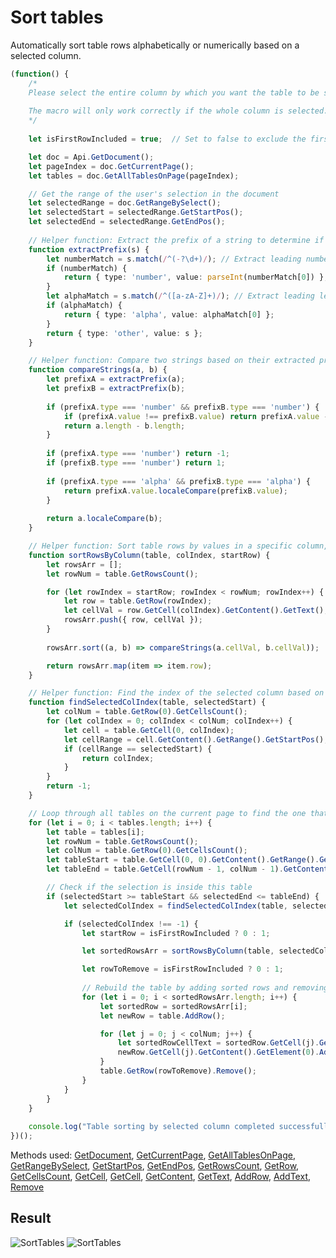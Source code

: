 # Sort tables

Automatically sort table rows alphabetically or numerically based on a selected column.

```ts
(function() {
    /*
    Please select the entire column by which you want the table to be sorted (alphabetically or numerically).
    
    The macro will only work correctly if the whole column is selected.
    */
    
    let isFirstRowIncluded = true;  // Set to false to exclude the first row (headers) from sorting

    let doc = Api.GetDocument();
    let pageIndex = doc.GetCurrentPage();
    let tables = doc.GetAllTablesOnPage(pageIndex);

    // Get the range of the user's selection in the document
    let selectedRange = doc.GetRangeBySelect();
    let selectedStart = selectedRange.GetStartPos();
    let selectedEnd = selectedRange.GetEndPos();
 
    // Helper function: Extract the prefix of a string to determine if it's numeric, alphabetic, or other
    function extractPrefix(s) {
        let numberMatch = s.match(/^(-?\d+)/); // Extract leading number from string
        if (numberMatch) {
            return { type: 'number', value: parseInt(numberMatch[0]) };
        }
        let alphaMatch = s.match(/^([a-zA-Z]+)/); // Extract leading letters from string
        if (alphaMatch) {
            return { type: 'alpha', value: alphaMatch[0] };
        }
        return { type: 'other', value: s };
    }

    // Helper function: Compare two strings based on their extracted prefixes
    function compareStrings(a, b) {
        let prefixA = extractPrefix(a);
        let prefixB = extractPrefix(b);
    
        if (prefixA.type === 'number' && prefixB.type === 'number') {
            if (prefixA.value !== prefixB.value) return prefixA.value - prefixB.value;
            return a.length - b.length;
        }
    
        if (prefixA.type === 'number') return -1;
        if (prefixB.type === 'number') return 1;
    
        if (prefixA.type === 'alpha' && prefixB.type === 'alpha') {
            return prefixA.value.localeCompare(prefixB.value);
        }
    
        return a.localeCompare(b);
    }

    // Helper function: Sort table rows by values in a specific column, starting from a given row index
    function sortRowsByColumn(table, colIndex, startRow) {
        let rowsArr = [];
        let rowNum = table.GetRowsCount();

        for (let rowIndex = startRow; rowIndex < rowNum; rowIndex++) {
            let row = table.GetRow(rowIndex);
            let cellVal = row.GetCell(colIndex).GetContent().GetText();
            rowsArr.push({ row, cellVal });
        }
        
        rowsArr.sort((a, b) => compareStrings(a.cellVal, b.cellVal));

        return rowsArr.map(item => item.row);
    }

    // Helper function: Find the index of the selected column based on the selection's start position
    function findSelectedColIndex(table, selectedStart) {
        let colNum = table.GetRow(0).GetCellsCount();
        for (let colIndex = 0; colIndex < colNum; colIndex++) {
            let cell = table.GetCell(0, colIndex);
            let cellRange = cell.GetContent().GetRange().GetStartPos();
            if (cellRange == selectedStart) {
                return colIndex;
            }
        }
        return -1;
    }

    // Loop through all tables on the current page to find the one that contains the selected column, then sort its rows
    for (let i = 0; i < tables.length; i++) {
        let table = tables[i];
        let rowNum = table.GetRowsCount();
        let colNum = table.GetRow(0).GetCellsCount();
        let tableStart = table.GetCell(0, 0).GetContent().GetRange().GetStartPos();
        let tableEnd = table.GetCell(rowNum - 1, colNum - 1).GetContent().GetRange().GetEndPos();

        // Check if the selection is inside this table
        if (selectedStart >= tableStart && selectedEnd <= tableEnd) {
            let selectedColIndex = findSelectedColIndex(table, selectedStart);

            if (selectedColIndex !== -1) {
                let startRow = isFirstRowIncluded ? 0 : 1;

                let sortedRowsArr = sortRowsByColumn(table, selectedColIndex, startRow);

                let rowToRemove = isFirstRowIncluded ? 0 : 1;
                
                // Rebuild the table by adding sorted rows and removing the old ones
                for (let i = 0; i < sortedRowsArr.length; i++) {
                    let sortedRow = sortedRowsArr[i];
                    let newRow = table.AddRow();

                    for (let j = 0; j < colNum; j++) {
                        let sortedRowCellText = sortedRow.GetCell(j).GetContent().GetText().trim();
                        newRow.GetCell(j).GetContent().GetElement(0).AddText(sortedRowCellText);
                    }
                    table.GetRow(rowToRemove).Remove();
                }
            }
        }
    }
    
    console.log("Table sorting by selected column completed successfully.");
})();
```

Methods used: [GetDocument](../../../../office-api/usage-api/text-document-api/Api/Methods/GetDocument.md), [GetCurrentPage](../../../../office-api/usage-api/text-document-api/ApiDocument/Methods/GetCurrentPage.md), [GetAllTablesOnPage](../../../../office-api/usage-api/text-document-api/ApiDocument/Methods/GetAllTablesOnPage.md), [GetRangeBySelect](../../../../office-api/usage-api/text-document-api/ApiDocument/Methods/GetRangeBySelect.md), [GetStartPos](../../../../office-api/usage-api/text-document-api/ApiRange/Methods/GetStartPos.md), [GetEndPos](../../../../office-api/usage-api/text-document-api/ApiRange/Methods/GetEndPos.md), [GetRowsCount](../../../../office-api/usage-api/text-document-api/ApiTable/Methods/GetRowsCount.md), [GetRow](../../../../office-api/usage-api/text-document-api/ApiTable/Methods/GetRow.md), [GetCellsCount](../../../../office-api/usage-api/text-document-api/ApiTableRow/Methods/GetCellsCount.md), [GetCell](../../../../office-api/usage-api/text-document-api/ApiTable/Methods/GetCell.md), [GetCell](../../../../office-api/usage-api/text-document-api/ApiTableRow/Methods/GetCell.md), [GetContent](../../../../office-api/usage-api/text-document-api/ApiTableCell/Methods/GetContent.md), [GetText](../../../../office-api/usage-api/text-document-api/ApiDocumentContent/Methods/GetText.md), [AddRow](../../../../office-api/usage-api/text-document-api/ApiTable/Methods/AddRow.md), [AddText](../../../../office-api/usage-api/text-document-api/ApiParagraph/Methods/AddText.md), [Remove](../../../../office-api/usage-api/text-document-api/ApiTableRow/Methods/Remove.md)

## Result

![SortTables](/assets/images/plugins/sort-tables.png#gh-light-mode-only)
![SortTables](/assets/images/plugins/sort-tables.dark.png#gh-dark-mode-only)